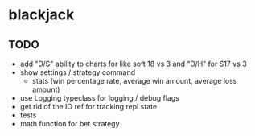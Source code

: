 # blackjack

## TODO
- add "D/S" ability to charts for like soft 18 vs 3 and "D/H" for S17 vs 3
- show settings / strategy command
    - stats (win percentage rate, average win amount, average loss amount)
- use Logging typeclass for logging / debug flags
- get rid of the IO ref for tracking repl state
- tests
- math function for bet strategy
